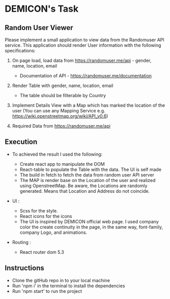 # DEMICON's Task

## Random User Viewer

Please implement a small application to view data from the Randomuser API service. This
application should render User information with the following specifications:

1. On page load, load data from https://randomuser.me/api - gender, name, location,
email
    - Documentation of API - https://randomuser.me/documentation

2. Render Table with gender, name, location, email
    - The table should be filterable by Country

3. Implement Details View with a Map which has marked the location of the user (You
can use any Mapping Service e.g. https://wiki.openstreetmap.org/wiki/API_v0.6)

4. Required Data from https://randomuser.me/api


## Execution 

- To achieved the result I used the following:
    - Create react app to manipulate the DOM
    - React-table to populate the Table with the data. The UI is self made
    - The build in fetch to fetch the data from random user API server
    - The MAP is render base on the Location of the user and realized using OpenstreetMap. Be aware, the Locations are randomly generated. Means that Location and Address do not coincide.

- UI :
    - Scss for the style.
    - React icons for the icons
    - The UI is inspired by DEMICON official web page. I used company color the create continuity in the page, in the same way, font-family, company Logo, and animations.

- Routing :
    - React router dom 5.3

## Instructions

- Clone the gitHub repo in to your local machine
- Run 'npm i' in the terminal to install the dependencies
- Run 'npm start' to run the project




